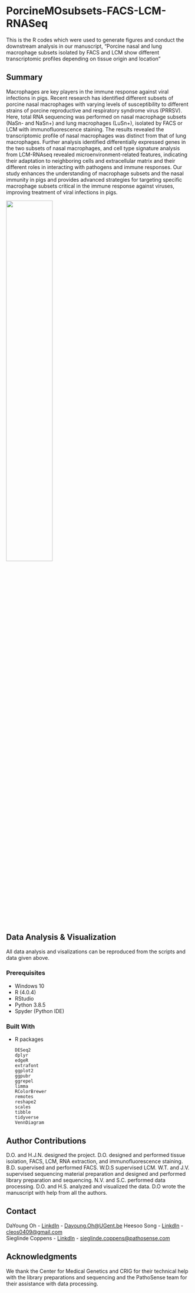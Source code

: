 # PorcineMOsubsets-FACS-LCM-RNASeq
This is the R codes which were used to generate figures and conduct the downstream analysis in our manuscript, “Porcine nasal and lung macrophage subsets isolated by FACS and LCM show different transcriptomic profiles depending on tissue origin and location”



<!-- ABOUT THE PROJECT -->
## Summary

Macrophages  are key players in the immune response against viral infections in pigs. Recent research has identified different subsets of porcine nasal macrophages with varying levels of susceptibility to different strains of porcine reproductive and respiratory syndrome virus (PRRSV). Here, total RNA sequencing was performed on nasal macrophage subsets (NaSn- and NaSn+) and lung macrophages (LuSn+), isolated by FACS or LCM  with immunofluorescence staining. The results revealed the transcriptomic profile of nasal macrophages was distinct from that of lung macrophages. Further analysis identified differentially expressed genes in the two subsets of nasal macrophages, and cell type signature analysis from LCM-RNAseq revealed microenvironment-related features, indicating their adaptation to neighboring cells and extracellular matrix and their different roles in interacting with pathogens and immune responses. Our study enhances the understanding of macrophage subsets and the nasal immunity in pigs and provides advanced strategies for targeting specific macrophage subsets critical in the immune response against viruses, improving treatment of viral infections in pigs.

<img src="https://github.com/HeesooSong/PorcineMOsubsets-FACS-LCM-RNASeq/blob/main/Source/Graphical_Abstract.png?raw=true" width=50%>


## Data Analysis & Visualization
All data analysis and visalizations can be reproduced from the scripts and data given above.

### Prerequisites

* Windows 10
* R (4.0.4)
* RStudio
* Python 3.8.5
* Spyder (Python IDE)

### Built With

* R packages
    ```{r}
    DESeq2
    dplyr
    edgeR
    extrafont
    ggplot2
    ggpubr
    ggrepel
    limma
    RColorBrewer
    remotes
    reshape2
    scales
    tibble
    tidyverse
    VennDiagram
    ```


<!-- CONTRIBUTING -->
## Author Contributions

D.O. and H.J.N. designed the project. D.O. designed and performed tissue isolation, FACS, LCM, RNA extraction, and immunofluorescence staining. B.D. supervised and performed FACS. W.D.S supervised LCM. W.T. and J.V. supervised sequencing material preparation and designed and performed library preparation and sequencing. N.V. and S.C. performed data processing. D.O. and H.S. analyzed and visualized the data. D.O wrote the manuscript with help from all the authors.


<!-- CONTACT -->
## Contact

DaYoung Oh - [LinkdIn](https://www.linkedin.com/in/dayoung-oh-6053b6132/) -  Dayoung.Oh@UGent.be
Heesoo Song - [LinkdIn](https://www.linkedin.com/in/heesoo-song-57a21a1b8/) - cleos0409@gmail.com    
Sieglinde Coppens - [LinkdIn](https://www.linkedin.com/in/sieglinde-coppens/) - sieglinde.coppens@pathosense.com


<!-- ACKNOWLEDGMENTS-->
## Acknowledgments

We thank the Center for Medical Genetics and CRIG for their technical help with the library preparations and sequencing and the PathoSense team for their assistance with data processing.


